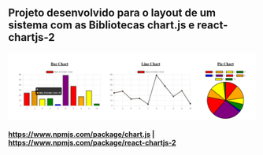 ## Projeto desenvolvido para o layout de um sistema com as Bibliotecas chart.js e react-chartjs-2
![react-chartjs-2](https://github.com/HiranFerretiBaccos/react-chartjs-2/blob/main/readme-image.png)
#### https://www.npmjs.com/package/chart.js | https://www.npmjs.com/package/react-chartjs-2
